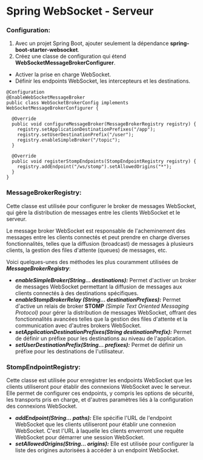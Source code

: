 # Spring WebSocket - Serveur

### Configuration:
1) Avec un projet Spring Boot, ajouter seulement la dépendance **spring-boot-starter-websocket**.
2) Créez une classe de configuration qui étend **WebSocketMessageBrokerConfigurer**.
+ Activer la prise en charge WebSocket. 
+ Définir les endpoints WebSocket, les intercepteurs et les destinations.
```
@Configuration
@EnableWebSocketMessageBroker
public class WebSocketBrokerConfig implements WebSocketMessageBrokerConfigurer {

  @Override
  public void configureMessageBroker(MessageBrokerRegistry registry) {
    registry.setApplicationDestinationPrefixes("/app");
    registry.setUserDestinationPrefix("/user");
    registry.enableSimpleBroker("/topic");
  }

  @Override
  public void registerStompEndpoints(StompEndpointRegistry registry) {
    registry.addEndpoint("/ws/stomp").setAllowedOrigins("*");
  }
}
```
### MessageBrokerRegistry:
Cette classe est utilisée pour configurer le broker de messages WebSocket, qui gère la distribution de messages entre les clients WebSocket et le serveur.

Le message broker WebSocket est responsable de l'acheminement des messages entre les clients connectés et peut prendre en charge diverses fonctionnalités, telles que la diffusion (broadcast) de messages à plusieurs clients, la gestion des files d'attente (queues) de messages, etc.

Voici quelques-unes des méthodes les plus couramment utilisées de _**MessageBrokerRegistry**_:
+ _**enableSimpleBroker(String... destinations):**_ Permet d'activer un broker de messages WebSocket permettant la diffusion de messages aux clients connectés à des destinations spécifiques.
+ _**enableStompBrokerRelay (String... destinationPrefixes):**_ Permet d'active un relais de broker **STOMP** _(Simple Text Oriented Messaging Protocol)_ pour gérer la distribution de messages WebSocket, offrant des fonctionnalités avancées telles que la gestion des files d'attente et la communication avec d'autres brokers WebSocket.
+ _**setApplicationDestinationPrefixes(String destinationPrefix):**_ Permet de définir un préfixe pour les destinations au niveau de l'application.
+ _**setUserDestinationPrefix(String... prefixes):**_ Permet de définir un préfixe pour les destinations de l'utilisateur.

### StompEndpointRegistry:
Cette classe est utilisée pour enregistrer les endpoints WebSocket que les clients utiliseront pour établir des connexions WebSocket avec le serveur. Elle permet de configurer ces endpoints, y compris les options de sécurité, les transports pris en charge, et d'autres paramètres liés à la configuration des connexions WebSocket.
+ _**addEndpoint(String... paths):**_ Elle spécifie l'URL de l'endpoint WebSocket que les clients utiliseront pour établir une connexion WebSocket. C'est l'URL à laquelle les clients enverront une requête WebSocket pour démarrer une session WebSocket.
+ _**setAllowedOrigins(String... origins):**_  Elle est utilisée pour configurer la liste des origines autorisées à accéder à un endpoint WebSocket.